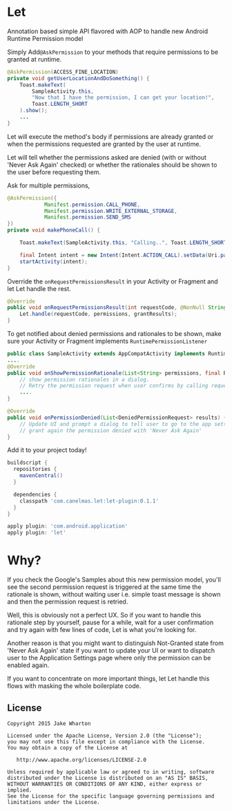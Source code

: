 Let
====

Annotation based simple API flavored with AOP to handle new Android Runtime Permission model

Simply Add`@AskPermission` to your methods that require permissions to be granted at runtime.
 
```java
@AskPermission(ACCESS_FINE_LOCATION)
private void getUserLocationAndDoSomething() {
    Toast.makeText(
        SampleActivity.this, 
        "Now that I have the permission, I can get your location!", 
        Toast.LENGTH_SHORT
    ).show();
    ...
}
``` 

Let will execute the method's body if permissions are already granted or when the permissions requested
are granted by the user at runtime.
  
Let will tell whether the permissions asked are denied (with or without 'Never Ask Again' checked) or 
whether the rationales should be shown to the user before requesting them.

Ask for multiple permissions, 

```java
@AskPermission({
            Manifest.permission.CALL_PHONE,
            Manifest.permission.WRITE_EXTERNAL_STORAGE,
            Manifest.permission.SEND_SMS
})
private void makePhoneCall() {

    Toast.makeText(SampleActivity.this, "Calling..", Toast.LENGTH_SHORT).show();

    final Intent intent = new Intent(Intent.ACTION_CALL).setData(Uri.parse("tel:00123124234234"));
    startActivity(intent);
}
```

Override the `onRequestPermissionsResult` in your Activity or Fragment and let Let handle the rest.

```java
@Override
public void onRequestPermissionsResult(int requestCode, @NonNull String[] permissions, @NonNull int[] grantResults) {
    Let.handle(requestCode, permissions, grantResults);
}
```

To get notified about denied permissions and rationales to be shown, make sure your Activity or Fragment 
implements `RuntimePermissionListener`

```java
public class SampleActivity extends AppCompatActivity implements RuntimePermissionListener {
....
@Override
public void onShowPermissionRationale(List<String> permissions, final RuntimePermissionRequest request) {
    // show permission rationales in a dialog. 
    // Retry the permission request when user confirms by calling request.retry()
    ....
}   

@Override
public void onPermissionDenied(List<DeniedPermissionRequest> results) {
    // Update UI and prompt a dialog to tell user to go to the app settings page in order to
    // grant again the permission denied with 'Never Ask Again'
}
```

Add it to your project today!

```groovy
buildscript {
  repositories {
    mavenCentral()
  }

  dependencies {
    classpath 'com.canelmas.let:let-plugin:0.1.1'
  }
}

apply plugin: 'com.android.application'
apply plugin: 'let'
```

Why?
====

If you check the Google's Samples about this new permission model, you'll see the second permission request is
triggered at the same time the rationale is shown, without waiting user i.e. simple toast message is
shown and then the permission request is retried.

Well, this is obviously not a perfect UX. So if you want to handle this rationale step by yourself,
pause for a while, wait for a user confirmation and try again with few lines of code, Let is what
you're looking for.

Another reason is that you might want to distinguish Not-Granted state from 'Never Ask Again' state if
you want to update your UI or want to dispatch user to the Application Settings page where only the permission
can be enabled again.

If you want to concentrate on more important things, let Let handle this flows with masking the whole 
boilerplate code.
  

License
--------

    Copyright 2015 Jake Wharton

    Licensed under the Apache License, Version 2.0 (the "License");
    you may not use this file except in compliance with the License.
    You may obtain a copy of the License at

       http://www.apache.org/licenses/LICENSE-2.0

    Unless required by applicable law or agreed to in writing, software
    distributed under the License is distributed on an "AS IS" BASIS,
    WITHOUT WARRANTIES OR CONDITIONS OF ANY KIND, either express or implied.
    See the License for the specific language governing permissions and
    limitations under the License.
